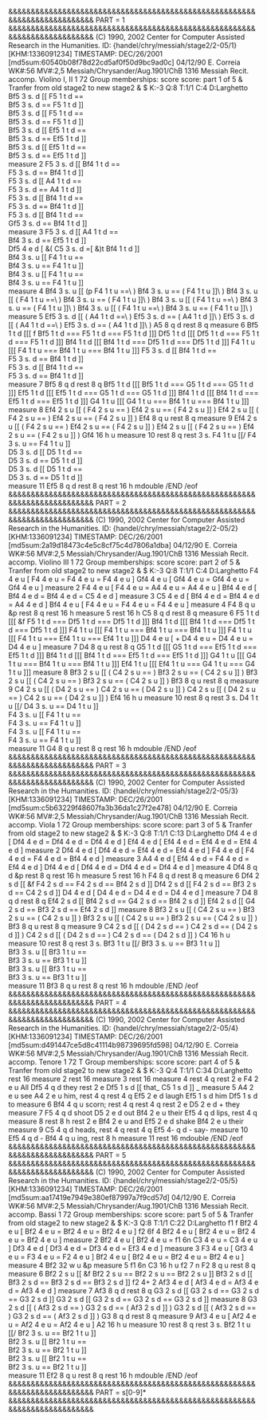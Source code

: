&&&&&&&&&&&&&&&&&&&&&&&&&&&&&&&&&&&&&&&&&&&&&&&&&&&&&&&&&&&&&&&&&&&&&&&&&&
PART = 1
&&&&&&&&&&&&&&&&&&&&&&&&&&&&&&&&&&&&&&&&&&&&&&&&&&&&&&&&&&&&&&&&&&&&&&&&&&
(C) 1990, 2002 Center for Computer Assisted Research in the Humanities.
ID: {handel/chry/messiah/stage2/2-05/1} [KHM:1336091234]
TIMESTAMP: DEC/26/2001 [md5sum:60540b08f78d22cd5af0f50d9bc9ad0c]
04/12/90 E. Correia
WK#:56        MV#:2,5
Messiah/Chrysander/Aug.1901/ChB 1316
Messiah
Recit. accomp.
Violino I, II
1 72
Group memberships: score
score: part 1 of 5
&
Tranfer from old stage2 to new stage2
&
$ K:-3   Q:8   T:1/1   C:4   D:Larghetto
Bf5    3        s.    d  [[
F5     1        t     d  ==\
Bf5    3        s.    d  ==
F5     1        t     d  ]]\
Bf5    3        s.    d  [[
F5     1        t     d  ==\
Bf5    3        s.    d  ==
F5     1        t     d  ]]\
Bf5    3        s.    d  [[
Ef5    1        t     d  ==\
Bf5    3        s.    d  ==
Ef5    1        t     d  ]]\
Bf5    3        s.    d  [[
Ef5    1        t     d  ==\
Bf5    3        s.    d  ==
Ef5    1        t     d  ]]\
measure 2
F5     3        s.    d  [[
Bf4    1        t     d  ==\
F5     3        s.    d  ==
Bf4    1        t     d  ]]\
F5     3        s.    d  [[
A4     1        t     d  ==\
F5     3        s.    d  ==
A4     1        t     d  ]]\
F5     3        s.    d  [[
Bf4    1        t     d  ==\
F5     3        s.    d  ==
Bf4    1        t     d  ]]\
F5     3        s.    d  [[
Bf4    1        t     d  ==\
Gf5    3        s.    d  ==
Bf4    1        t     d  ]]\
measure 3
F5     3        s.    d  [[
A4     1        t     d  ==\
Bf4    3        s.    d  ==
Ef5    1        t     d  ]]\
Df5    4        e     d  [      &(
C5     3        s.    d  =[     &)t
Bf4    1        t     d  ]]\
Bf4    3        s.    u  [[
F4     1        t     u  ==\
Bf4    3        s.    u  ==
F4     1        t     u  ]]\
Bf4    3        s.    u  [[
F4     1        t     u  ==\
Bf4    3        s.    u  ==
F4     1        t     u  ]]\
measure 4
Bf4    3        s.    u  [[     (p
F4     1        t     u  ==\    )
Bf4    3        s.    u  ==     (
F4     1        t     u  ]]\    )
Bf4    3        s.    u  [[     (
F4     1        t     u  ==\    )
Bf4    3        s.    u  ==     (
F4     1        t     u  ]]\    )
Bf4    3        s.    u  [[     (
F4     1        t     u  ==\    )
Bf4    3        s.    u  ==     (
F4     1        t     u  ]]\    )
Bf4    3        s.    u  [[     (
F4     1        t     u  ==\    )
Bf4    3        s.    u  ==     (
F4     1        t     u  ]]\    )
measure 5
Ef5    3        s.    d  [[     (
A4     1        t     d  ==\    )
Ef5    3        s.    d  ==     (
A4     1        t     d  ]]\    )
Ef5    3        s.    d  [[     (
A4     1        t     d  ==\    )
Ef5    3        s.    d  ==     (
A4     1        t     d  ]]\    )
A5     8        q     d
rest   8        q
measure 6
Bf5    1        t     d  [[[    f
Bf5    1        t     d  ===
F5     1        t     d  ===
F5     1        t     d  ]]]
Df5    1        t     d  [[[
Df5    1        t     d  ===
F5     1        t     d  ===
F5     1        t     d  ]]]
Bf4    1        t     d  [[[
Bf4    1        t     d  ===
Df5    1        t     d  ===
Df5    1        t     d  ]]]
F4     1        t     u  [[[
F4     1        t     u  ===
Bf4    1        t     u  ===
Bf4    1        t     u  ]]]
F5     3        s.    d  [[
Bf4    1        t     d  ==\
F5     3        s.    d  ==
Bf4    1        t     d  ]]\
F5     3        s.    d  [[
Bf4    1        t     d  ==\
F5     3        s.    d  ==
Bf4    1        t     d  ]]\
measure 7
Bf5    8        q     d
rest   8        q
Bf5    1        t     d  [[[
Bf5    1        t     d  ===
G5     1        t     d  ===
G5     1        t     d  ]]]
Ef5    1        t     d  [[[
Ef5    1        t     d  ===
G5     1        t     d  ===
G5     1        t     d  ]]]
Bf4    1        t     d  [[[
Bf4    1        t     d  ===
Ef5    1        t     d  ===
Ef5    1        t     d  ]]]
G4     1        t     u  [[[
G4     1        t     u  ===
Bf4    1        t     u  ===
Bf4    1        t     u  ]]]
measure 8
Ef4    2        s     u  [[     (
F4     2        s     u  ==     )
Ef4    2        s     u  ==     (
F4     2        s     u  ]]     )
Ef4    2        s     u  [[     (
F4     2        s     u  ==     )
Ef4    2        s     u  ==     (
F4     2        s     u  ]]     )
Ef4    8        q     u
rest   8        q
measure 9
Ef4    2        s     u  [[     (
F4     2        s     u  ==     )
Ef4    2        s     u  ==     (
F4     2        s     u  ]]     )
Ef4    2        s     u  [[     (
F4     2        s     u  ==     )
Ef4    2        s     u  ==     (
F4     2        s     u  ]]     )
Gf4   16        h     u
measure 10
rest   8        q
rest   3        s.
F4     1        t     u  [[/
F4     3        s.    u  ==
F4     1        t     u  ]]\
D5     3        s.    d  [[
D5     1        t     d  ==\
D5     3        s.    d  ==
D5     1        t     d  ]]\
D5     3        s.    d  [[
D5     1        t     d  ==\
D5     3        s.    d  ==
D5     1        t     d  ]]\
measure 11
Ef5    8        q     d
rest   8        q
rest  16        h
mdouble
/END
/eof
&&&&&&&&&&&&&&&&&&&&&&&&&&&&&&&&&&&&&&&&&&&&&&&&&&&&&&&&&&&&&&&&&&&&&&&&&&
PART = 2
&&&&&&&&&&&&&&&&&&&&&&&&&&&&&&&&&&&&&&&&&&&&&&&&&&&&&&&&&&&&&&&&&&&&&&&&&&
(C) 1990, 2002 Center for Computer Assisted Research in the Humanities.
ID: {handel/chry/messiah/stage2/2-05/2} [KHM:1336091234]
TIMESTAMP: DEC/26/2001 [md5sum:2a19d18473c4e5c8cf75c4d7806a1dba]
04/12/90 E. Correia
WK#:56        MV#:2,5
Messiah/Chrysander/Aug.1901/ChB 1316
Messiah
Recit. accomp.
Violino III
1 72
Group memberships: score
score: part 2 of 5
&
Tranfer from old stage2 to new stage2
&
$ K:-3   Q:8   T:1/1   C:4   D:Larghetto
F4     4        e     u  [
F4     4        e     u  =
F4     4        e     u  =
F4     4        e     u  ]
Gf4    4        e     u  [
Gf4    4        e     u  =
Gf4    4        e     u  =
Gf4    4        e     u  ]
measure 2
F4     4        e     u  [
F4     4        e     u  =
A4     4        e     u  =
A4     4        e     u  ]
Bf4    4        e     d  [
Bf4    4        e     d  =
Bf4    4        e     d  =
C5     4        e     d  ]
measure 3
C5     4        e     d  [
Bf4    4        e     d  =
Bf4    4        e     d  =
A4     4        e     d  ]
Bf4    4        e     u  [
F4     4        e     u  =
F4     4        e     u  =
F4     4        e     u  ]
measure 4
F4     8        q     u         &p
rest   8        q
rest  16        h
measure 5
rest  16        h
C5     8        q     d
rest   8        q
measure 6
F5     1        t     d  [[[    &f
F5     1        t     d  ===
Df5    1        t     d  ===
Df5    1        t     d  ]]]
Bf4    1        t     d  [[[
Bf4    1        t     d  ===
Df5    1        t     d  ===
Df5    1        t     d  ]]]
F4     1        t     u  [[[
F4     1        t     u  ===
Bf4    1        t     u  ===
Bf4    1        t     u  ]]]
F4     1        t     u  [[[
F4     1        t     u  ===
Ef4    1        t     u  ===
Ef4    1        t     u  ]]]
D4     4        e     u  [      +
D4     4        e     u  =
D4     4        e     u  =
D4     4        e     u  ]
measure 7
D4     8        q     u
rest   8        q
G5     1        t     d  [[[
G5     1        t     d  ===
Ef5    1        t     d  ===
Ef5    1        t     d  ]]]
Bf4    1        t     d  [[[
Bf4    1        t     d  ===
Ef5    1        t     d  ===
Ef5    1        t     d  ]]]
G4     1        t     u  [[[
G4     1        t     u  ===
Bf4    1        t     u  ===
Bf4    1        t     u  ]]]
Ef4    1        t     u  [[[
Ef4    1        t     u  ===
G4     1        t     u  ===
G4     1        t     u  ]]]
measure 8
Bf3    2        s     u  [[     (
C4     2        s     u  ==     )
Bf3    2        s     u  ==     (
C4     2        s     u  ]]     )
Bf3    2        s     u  [[     (
C4     2        s     u  ==     )
Bf3    2        s     u  ==     (
C4     2        s     u  ]]     )
Bf3    8        q     u
rest   8        q
measure 9
C4     2        s     u  [[     (
D4     2        s     u  ==     )
C4     2        s     u  ==     (
D4     2        s     u  ]]     )
C4     2        s     u  [[     (
D4     2        s     u  ==     )
C4     2        s     u  ==     (
D4     2        s     u  ]]     )
Ef4   16        h     u
measure 10
rest   8        q
rest   3        s.
D4     1        t     u  [[/
D4     3        s.    u  ==
D4     1        t     u  ]]\
F4     3        s.    u  [[
F4     1        t     u  ==\
F4     3        s.    u  ==
F4     1        t     u  ]]\
F4     3        s.    u  [[
F4     1        t     u  ==\
F4     3        s.    u  ==
F4     1        t     u  ]]\
measure 11
G4     8        q     u
rest   8        q
rest  16        h
mdouble
/END
/eof
&&&&&&&&&&&&&&&&&&&&&&&&&&&&&&&&&&&&&&&&&&&&&&&&&&&&&&&&&&&&&&&&&&&&&&&&&&
PART = 3
&&&&&&&&&&&&&&&&&&&&&&&&&&&&&&&&&&&&&&&&&&&&&&&&&&&&&&&&&&&&&&&&&&&&&&&&&&
(C) 1990, 2002 Center for Computer Assisted Research in the Humanities.
ID: {handel/chry/messiah/stage2/2-05/3} [KHM:1336091234]
TIMESTAMP: DEC/26/2001 [md5sum:c5b63229f48607fa3b36da1c27f2e478]
04/12/90 E. Correia
WK#:56        MV#:2,5
Messiah/Chrysander/Aug.1901/ChB 1316
Messiah
Recit. accomp.
Viola
1 72
Group memberships: score
score: part 3 of 5
&
Tranfer from old stage2 to new stage2
&
$ K:-3   Q:8   T:1/1   C:13   D:Larghetto
Df4    4        e     d  [
Df4    4        e     d  =
Df4    4        e     d  =
Df4    4        e     d  ]
Ef4    4        e     d  [
Ef4    4        e     d  =
Ef4    4        e     d  =
Ef4    4        e     d  ]
measure 2
Df4    4        e     d  [
Df4    4        e     d  =
Ef4    4        e     d  =
Ef4    4        e     d  ]
F4     4        e     d  [
F4     4        e     d  =
F4     4        e     d  =
Bf4    4        e     d  ]
measure 3
A4     4        e     d  [
Ef4    4        e     d  =
F4     4        e     d  =
Ef4    4        e     d  ]
Df4    4        e     d  [
Df4    4        e     d  =
Df4    4        e     d  =
Df4    4        e     d  ]
measure 4
Df4    8        q     d         &p
rest   8        q
rest  16        h
measure 5
rest  16        h
F4     8        q     d
rest   8        q
measure 6
Df4    2        s     d  [[     &f
F4     2        s     d  ==
F4     2        s     d  ==
Bf4    2        s     d  ]]
Df4    2        s     d  [[
F4     2        s     d  ==
Bf3    2        s     d  ==
C4     2        s     d  ]]
D4     4        e     d  [
D4     4        e     d  =
D4     4        e     d  =
D4     4        e     d  ]
measure 7
D4     8        q     d
rest   8        q
Ef4    2        s     d  [[
Bf4    2        s     d  ==
G4     2        s     d  ==
Bf4    2        s     d  ]]
Ef4    2        s     d  [[
G4     2        s     d  ==
Bf3    2        s     d  ==
Ef4    2        s     d  ]]
measure 8
Bf3    2        s     u  [[     (
C4     2        s     u  ==     )
Bf3    2        s     u  ==     (
C4     2        s     u  ]]     )
Bf3    2        s     u  [[     (
C4     2        s     u  ==     )
Bf3    2        s     u  ==     (
C4     2        s     u  ]]     )
Bf3    8        q     u
rest   8        q
measure 9
C4     2        s     d  [[     (
D4     2        s     d  ==     )
C4     2        s     d  ==     (
D4     2        s     d  ]]     )
C4     2        s     d  [[     (
D4     2        s     d  ==     )
C4     2        s     d  ==     (
D4     2        s     d  ]]     )
C4    16        h     u
measure 10
rest   8        q
rest   3        s.
Bf3    1        t     u  [[/
Bf3    3        s.    u  ==
Bf3    1        t     u  ]]\
Bf3    3        s.    u  [[
Bf3    1        t     u  ==\
Bf3    3        s.    u  ==
Bf3    1        t     u  ]]\
Bf3    3        s.    u  [[
Bf3    1        t     u  ==\
Bf3    3        s.    u  ==
Bf3    1        t     u  ]]\
measure 11
Bf3    8        q     u
rest   8        q
rest  16        h
mdouble
/END
/eof
&&&&&&&&&&&&&&&&&&&&&&&&&&&&&&&&&&&&&&&&&&&&&&&&&&&&&&&&&&&&&&&&&&&&&&&&&&
PART = 4
&&&&&&&&&&&&&&&&&&&&&&&&&&&&&&&&&&&&&&&&&&&&&&&&&&&&&&&&&&&&&&&&&&&&&&&&&&
(C) 1990, 2002 Center for Computer Assisted Research in the Humanities.
ID: {handel/chry/messiah/stage2/2-05/4} [KHM:1336091234]
TIMESTAMP: DEC/26/2001 [md5sum:d491447ce5d8c41114b98739695fd598]
04/12/90 E. Correia
WK#:56        MV#:2,5
Messiah/Chrysander/Aug.1901/ChB 1316
Messiah
Recit. accomp.
Tenore
1 72 T
Group memberships: score
score: part 4 of 5
&
Tranfer from old stage2 to new stage2
&
$ K:-3   Q:4   T:1/1   C:34   D:Larghetto
rest  16
measure 2
rest  16
measure 3
rest  16
measure 4
rest   4        q
rest   2        e
F4     2        e     u                    All
Df5    4        q     d                    they
rest   2        e
Df5    1        s     d  [[                that_
C5     1        s     d  ]]                _
measure 5
A4     2        e     u                    see
A4     2        e     u                    him,
rest   4        q
rest   4        q
Ef5    2        e     d                    laugh
Ef5    1        s     d                    him
Df5    1        s     d                    to
measure 6
Bf4    4        q     u                    scorn;
rest   4        q
rest   4        q
rest   2        e
D5     2        e     d         +          they
measure 7
F5     4        q     d                    shoot
D5     2        e     d                    out
Bf4    2        e     u                    their
Ef5    4        q     d                    lips,
rest   4        q
measure 8
rest   8        h
rest   2        e
Bf4    2        e     u                    and
Ef5    2        e     d                    shake
Bf4    2        e     u                    their
measure 9
C5     4        q     d                    heads,
rest   4        q
rest   4        q
Ef5    4-       q     d        -           say-
measure 10
Ef5    4        q     d                    -
Bf4    4        q     u                    ing,
rest   8        h
measure 11
rest  16
mdouble
/END
/eof
&&&&&&&&&&&&&&&&&&&&&&&&&&&&&&&&&&&&&&&&&&&&&&&&&&&&&&&&&&&&&&&&&&&&&&&&&&
PART = 5
&&&&&&&&&&&&&&&&&&&&&&&&&&&&&&&&&&&&&&&&&&&&&&&&&&&&&&&&&&&&&&&&&&&&&&&&&&
(C) 1990, 2002 Center for Computer Assisted Research in the Humanities.
ID: {handel/chry/messiah/stage2/2-05/5} [KHM:1336091234]
TIMESTAMP: DEC/26/2001 [md5sum:aa17419e7949e380ef87997a7f9cd57d]
04/12/90 E. Correia
WK#:56        MV#:2,5
Messiah/Chrysander/Aug.1901/ChB 1316
Messiah
Recit. accomp.
Bassi
1 72
Group memberships: score
score: part 5 of 5
&
Tranfer from old stage2 to new stage2
&
$ K:-3   Q:8   T:1/1   C:22   D:Larghetto
f1              f
Bf2    4        e     u  [
Bf2    4        e     u  =
Bf2    4        e     u  =
Bf2    4        e     u  ]
f2              6f 4
Bf2    4        e     u  [
Bf2    4        e     u  =
Bf2    4        e     u  =
Bf2    4        e     u  ]
measure 2
Bf2    4        e     u  [
Bf2    4        e     u  =
f1              6n
C3     4        e     u  =
C3     4        e     u  ]
Df3    4        e     d  [
Df3    4        e     d  =
Df3    4        e     d  =
Ef3    4        e     d  ]
measure 3
F3     4        e     u  [
Gf3    4        e     u  =
F3     4        e     u  =
F2     4        e     u  ]
Bf2    4        e     u  [
Bf2    4        e     u  =
Bf2    4        e     u  =
Bf2    4        e     u  ]
measure 4
Bf2   32        w     u         &p
measure 5
f1              6n
C3    16        h     u
f2              7 n
F2     8        q     u
rest   8        q
measure 6
Bf2    2        s     u  [[     &f
Bf2    2        s     u  ==
Bf2    2        s     u  ==
Bf2    2        s     u  ]]
Bf3    2        s     d  [[
Bf3    2        s     d  ==
Bf3    2        s     d  ==
Bf3    2        s     d  ]]
f2              4+ 2
Af3    4        e     d  [
Af3    4        e     d  =
Af3    4        e     d  =
Af3    4        e     d  ]
measure 7
Af3    8        q     d
rest   8        q
G3     2        s     d  [[
G3     2        s     d  ==
G3     2        s     d  ==
G3     2        s     d  ]]
G3     2        s     d  [[
G3     2        s     d  ==
G3     2        s     d  ==
G3     2        s     d  ]]
measure 8
G3     2        s     d  [[     (
Af3    2        s     d  ==     )
G3     2        s     d  ==     (
Af3    2        s     d  ]]     )
G3     2        s     d  [[     (
Af3    2        s     d  ==     )
G3     2        s     d  ==     (
Af3    2        s     d  ]]     )
G3     8        q     d
rest   8        q
measure 9
Af3    4        e     u  [
Af2    4        e     u  =
Af2    4        e     u  =
Af2    4        e     u  ]
A2    16        h     u
measure 10
rest   8        q
rest   3        s.
Bf2    1        t     u  [[/
Bf2    3        s.    u  ==
Bf2    1        t     u  ]]\
Bf2    3        s.    u  [[
Bf2    1        t     u  ==\
Bf2    3        s.    u  ==
Bf2    1        t     u  ]]\
Bf2    3        s.    u  [[
Bf2    1        t     u  ==\
Bf2    3        s.    u  ==
Bf2    1        t     u  ]]\
measure 11
Ef2    8        q     u
rest   8        q
rest  16        h
mdouble
/END
/eof
&&&&&&&&&&&&&&&&&&&&&&&&&&&&&&&&&&&&&&&&&&&&&&&&&&&&&&&&&&&&&&&&&&&&&&&&&&
PART = s[0-9]*
&&&&&&&&&&&&&&&&&&&&&&&&&&&&&&&&&&&&&&&&&&&&&&&&&&&&&&&&&&&&&&&&&&&&&&&&&&
